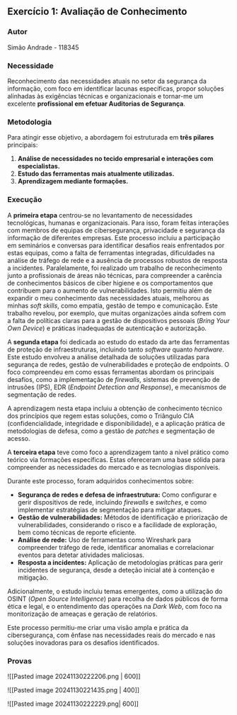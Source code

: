 ## Exercício 1: Avaliação de Conhecimento 

### Autor

Simão Andrade - 118345
### Necessidade

Reconhecimento das necessidades atuais no setor da segurança da informação, com foco em identificar lacunas específicas, propor soluções alinhadas às exigências técnicas e organizacionais e tornar-me um excelente **profissional em efetuar Auditorias de Segurança**. 

### Metodologia

Para atingir esse objetivo, a abordagem foi estruturada em **três pilares** principais: 
1. **Análise de necessidades no tecido empresarial e interações com especialistas.**
2. **Estudo das ferramentas mais atualmente utilizadas.**
3. **Aprendizagem mediante formações.**

### Execução

A **primeira etapa** centrou-se no levantamento de necessidades tecnológicas, humanas e organizacionais. Para isso, foram feitas interações com membros de equipas de cibersegurança, privacidade e segurança da informação de diferentes empresas. Este processo incluiu a participação em seminários e conversas para identificar desafios reais enfrentados por estas equipas, como a falta de ferramentas integradas, dificuldades na análise de tráfego de rede e a ausência de processos robustos de resposta a incidentes. Paralelamente, foi realizado um trabalho de reconhecimento junto a profissionais de áreas não técnicas, para compreender a carência de conhecimentos básicos de ciber higiene e os comportamentos que contribuem para o aumento de vulnerabilidades. Isto permitiu além de expandir o meu conhecimento das necessidades atuais, melhorou as minhas *soft skills*, como empatia, gestão de tempo e comunicação. Este trabalho revelou, por exemplo, que muitas organizações ainda sofrem com a falta de políticas claras para a gestão de dispositivos pessoais (*Bring Your Own Device*) e práticas inadequadas de autenticação e autorização.

A **segunda etapa** foi dedicada ao estudo do estado da arte das ferramentas de proteção de infraestruturas, incluindo tanto _software_ quanto _hardware_. Este estudo envolveu a análise detalhada de soluções utilizadas para segurança de redes, gestão de vulnerabilidades e proteção de endpoints. O foco compreendeu em como essas ferramentas abordam os principais desafios, como a implementação de *firewalls*, sistemas de prevenção de intrusões (IPS), EDR (*Endpoint Detection and Response*), e mecanismos de segmentação de redes. 

A aprendizagem nesta etapa incluiu a obtenção de conhecimento técnico dos princípios que regem estas soluções, como o Triângulo CIA (confidencialidade, integridade e disponibilidade), e a aplicação prática de metodologias de defesa, como a gestão de *patches* e segmentação de acesso.

A **terceira etapa** teve como foco a aprendizagem tanto a nível prático como teórico via formações específicas. Estas ofereceram uma base sólida para compreender as necessidades do mercado e as tecnologias disponíveis. 

Durante este processo, foram adquiridos conhecimentos sobre:
- **Segurança de redes e defesa de infraestrutura:** Como configurar e gerir dispositivos de rede, incluindo *firewalls* e *switches*, e como implementar estratégias de segmentação para mitigar ataques.
- **Gestão de vulnerabilidades:** Métodos de identificação e priorização de vulnerabilidades, considerando o risco e a facilidade de exploração, bem como técnicas de reporte eficiente.
- **Análise de rede:** Uso de ferramentas como Wireshark para compreender tráfego de rede, identificar anomalias e correlacionar eventos para detetar atividades maliciosas.
- **Resposta a incidentes:** Aplicação de metodologias práticas para gerir incidentes de segurança, desde a deteção inicial até à contenção e mitigação.

Adicionalmente, o estudo incluiu temas emergentes, como a utilização do OSINT (*Open Source Intelligence*) para recolha de dados públicos de forma ética e legal, e o entendimento das operações na *Dark Web*, com foco na monitorização de ameaças e geração de relatórios.

Este processo permitiu-me criar uma visão ampla e prática da cibersegurança, com ênfase nas necessidades reais do mercado e nas soluções inovadoras para os desafios identificados.

### Provas

![[Pasted image 20241130222206.png | 600]]

![[Pasted image 20241130221435.png | 400]]


![[Pasted image 20241130222229.png| 600]]